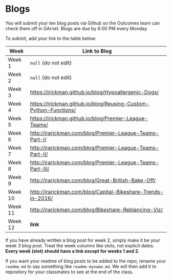 # Blogs

You will submit your ten blog posts via Github so the Outcomes team can check them off in GArnet. Blogs are due by 6:00 PM every Monday.

To submit, add your link to the table below:

| Week          | Link to Blog 				 	|
| ------------- | ------------------------------|
| Week 1        | `null` (do not edit)			|
| Week 2        | `null` (do not edit)			|
| Week 3        | https://irickman.github.io/blog/Hypoallergenic-Dogs/|
| Week 4        | https://irickman.github.io/blog/Reusing-Custom-Python-Functions/     				|
| Week 5        |https://irickman.github.io/blog/Premier-League-Teams/|
| Week 6        | http://irarickman.com/blog/Premier-League-Teams-Part-I/						|
| Week 7        | http://irarickman.com/blog/Premier-League-Teams-Part-II/						|	
| Week 8        | http://irarickman.com/blog/Premier-League-Teams-Part-III/|
| Week 9        | http://irarickman.com/blog/Great-British-Bake-Off/|
| Week 10       | http://irarickman.com/blog/Capital-Bikeshare-Trends-in-2016/						|
| Week 11       | http://irarickman.com/blog/Bikeshare-Reblancing-Viz/						|
| Week 12       | **link**						|

If you have already written a blog post for week 2, simply make it be your week 3 blog post. Treat the week columns like slots, not explicit dates. **Every week (slot) should have a link except for weeks 1 and 2.**

If you want your readme of blog posts to be added to the repo, rename your `readme.md` to say something like `readme-myname.md`. We will then add it to repository for your classmates to see at the end of the class.
